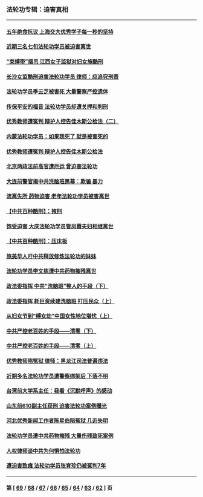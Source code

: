 ### 法轮功专辑：迫害真相
---
#### [五年绝食抗议 上海交大优秀学子每一秒的坚持](../../pages/nf4379/n13669136.md?04040430) 
#### [近期三名七旬法轮功学员被迫害离世](../../pages/nf4379/n13688715.md?04040430) 
#### [“束缚带”捆吊 江西女子监狱对妇女施酷刑](../../pages/nf4379/n13682860.md?04040430) 
#### [长沙女监酷刑迫害法轮功学员 律师：应追究刑责](../../pages/nf4379/n13684077.md?04040430) 
#### [法轮功学员季云芝被害死 大量警察严控遗体](../../pages/nf4379/n13683424.md?04040430) 
#### [传保平安的福音 法轮功学员却遭关押和判刑](../../pages/nf4379/n13678842.md?04040430) 
#### [优秀教师遭冤判 辩护人控告佳木斯公检法（二）](../../pages/nf4379/n13672516.md?04040430) 
#### [内蒙法轮功学员：如果我死了 就是被害死的](../../pages/nf4379/n13672964.md?04040430) 
#### [优秀教师遭冤判 辩护人控告佳木斯公检法](../../pages/nf4379/n13667637.md?04040430) 
#### [北京两政法前高官遭厄运 曾迫害法轮功](../../pages/nf4379/n13664915.md?04040430) 
#### [大连前警官揭中共洗脑班黑幕：欺骗 暴力](../../pages/nf4379/n13662506.md?04040430) 
#### [流离失所 药物迫害 老年法轮功学员被害离世](../../pages/nf4379/n13660094.md?04040430) 
#### [【中共百种酷刑】：拖刑](../../pages/nf4379/n13656048.md?04040430) 
#### [饱受迫害 大庆法轮功学员管凤霞夫妇相继离世](../../pages/nf4379/n13653590.md?04040430) 
#### [【中共百种酷刑】：压床板](../../pages/nf4379/n13647678.md?04040430) 
#### [旅美华人吁中共释放修炼法轮功的妹妹](../../pages/nf4379/n13650621.md?04040430) 
#### [法轮功学员李文栋遭中共药物摧残离世](../../pages/nf4379/n13645413.md?04040430) 
#### [政法委指挥 中共“洗脑班”整人的手段（下）](../../pages/nf4379/n13642928.md?04040430) 
#### [政法委指挥 耗巨资续建洗脑班 打压民众（上）](../../pages/nf4379/n13636730.md?04040430) 
#### [从妇女节到“缚女劫”中国女性地位堪忧（上）](../../pages/nf4379/n13639944.md?04040430) 
#### [中共严控老百姓的手段——清零（下）](../../pages/nf4379/n13628364.md?04040430) 
#### [中共严控老百姓的手段——清零（上）](../../pages/nf4379/n13623997.md?04040430) 
#### [优秀教师陷冤狱 律师：黑龙江司法普遍违法](../../pages/nf4379/n13619136.md?04040430) 
#### [近期多名法轮功学员遭警察绑架后 下落不明](../../pages/nf4379/n13616482.md?04040430) 
#### [台湾前大学系主任：我看《沉默呼声》的感动](../../pages/nf4379/n13616864.md?04040430) 
#### [山东前610副主任获刑 迫害法轮功案例曝光](../../pages/nf4379/n13613775.md?04040430) 
#### [河北优秀新闻工作者陈星伯陷冤狱 几近失明](../../pages/nf4379/n13611204.md?04040430) 
#### [法轮功学员遭中共药物摧残 大量伤残致死案例](../../pages/nf4379/n13604789.md?04040430) 
#### [人权律师谈中共为何惧怕法轮功](../../pages/nf4379/n13601990.md?04040430) 
#### [遭迫害致瘫 法轮功学员张育珍仍被冤判7年](../../pages/nf4379/n13565875.md?04040430) 

---
#### 第 [ [69](./69.md?04040430) / [68](./68.md?04040430) / [67](./67.md?04040430) / [66](./66.md?04040430) / [65](./65.md?04040430) / [64](./64.md?04040430) / [63](./63.md?04040430) / [62](./62.md?04040430) ] 页
